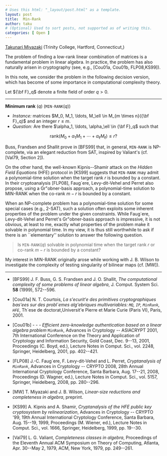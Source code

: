 ```yaml
---
# Uses this html: "_layout/post.html" as a template.
layout: post 
title:  Min-Rank
author: taku
# (Optional) Used to sort posts, not supported as of writing this.
categories: [ Open ]
---
```


[Takunari Miyazaki](takunari.miyazaki@trincoll.edu) (Trinity College, Hartford, Connecticut,)



The problem of finding a low-rank linear combination of matrices is a fundamental problem in linear algebra. In practice, the problem has also naturally arisen in cryptography (see, e.g., [Cou01a, Cou01b, FLP08,KS99]). 

In this note, we consider the problem in the following decision version, which has become of some importance in computational complexity theory.

Let ${\bf F}_q$ denote a finite field of order $q > 0$.

---
**Minimum rank** ($q$) (`MIN-RANK`($q$))
 - *Instance:* matrices $M_0, M_1, \ldots, M_\ell \in M_{m \times n}({\bf F}_q)$ and an integer $r \le m$.
 - *Question:* Are there $\alpha_1, \ldots, \alpha_\ell \in {\bf F}_q$ such that
 
 $$
\mathrm{rank}(M_0 + \alpha_1 M_1 + \cdots + \alpha_\ell M_\ell)\le r?
$$


Buss, Frandsen and Shallit prove in [BFS99] that, in general, `MIN-RANK` is NP-complete, via an elegant reduction from SAT, inspired by Valiant's (cf. [Val79, Section 2]).

On the other hand, the well-known Kipnis--Shamir attack on the *Hidden Field Equations* (HFE) protocol in [KS99] suggests that `MIN-RANK` may admit a polynomial-time solution when the target rank $r$ is bounded by a constant. In their cryptoanalysis [FLP08], Faug\`ere, Levy-dit-Vehel and Perret also propose, using a Gr\"obner-basis approach, a polynomial-time solution to MIN-RANK when the co-rank $m - r$ is bounded by a constant.

When an NP-complete problem has a polynomial-time solution for some special cases (e.g., 2-SAT), such a solution often exploits some inherent properties of the problem under the given constraints. While Faug\`ere, Levy-dit-Vehel and Perret's Gr\"obner-basis approach is impressive, it is not obvious, at least to me, exactly what properties of the problem make it solvable in polynomial time. In my view, it is thus still worthwhile to ask if there is an ``elementary'' solution to answer the following question.

> Is `MIN-RANK`($q$) solvable in polynomial time when the target rank $r$ or co-rank $m - r$ is bounded by a constant?

My interest in MIN-RANK originally arose while working with J. B. Wilson to investigate the complexity of testing singularity of bilinear maps (cf. [MW]).

---

 - [BFS99] J. F. Buss, G. S. Frandsen and J. O. Shallit, *The computational complexity of some problems of linear algebra*, J. Comput. System Sci. **58** (1999), 572--596.

 - [Cou01a] N. T. Courtois, *La s\'ecurit\'e des primitives cryptographiques bas\'ees sur des probl\`emes alg\'ebriques multivariables: `MQ`, `IP`, `MinRank`, `HFE`*, Th\`ese de doctorat,Universit\'e Pierre et Marie Curie (Paris VI), Paris, 2001.

 - [Cou01b] - - - *Efficient zero-knowledge authentication based on a linear algebra problem* `MinRank`, Advances in Cryptology -- ASIACRYPT 2001, 7th International Conference on the Theory and Application of Cryptology and Information Security, Gold Coast, Dec. 9--13, 2001, Proceedings (C. Boyd, ed.), Lecture Notes in Comput. Sci., vol. 2248, Springer, Heidelberg, 2001, pp. 402--421.

 - [FLP08] J.-C. Faug\`ere, F. Levy-dit-Vehel and L. Perret, *Cryptanalysis of `MinRank`*, Advances in Cryptology -- CRYPTO 2008, 28th Annual International Cryptology Conference, Santa Barbara, Aug. 17--21, 2008, Proceedings (D. Wagner, ed.), Lecture Notes in Comput. Sci., vol. 5157, Springer, Heidelberg, 2008, pp. 280--296.

 - [MW] T. Miyazaki and J. B. Wilson, *Linear-size reductions and completeness in algebra*, preprint.

 - [KS99]  A. Kipnis and A. Shamir, *Cryptanalysis of the HFE public key cryptosystem by relinearization*, Advances in Cryptology -- CRYPTO '99, 19th Annual International Cryptology Conference, Santa Barbara, Aug. 15--19, 1999, Proceedings (M. Wiener, ed.), Lecture Notes in Comput. Sci., vol. 1666, Springer, Heidelberg, 1999, pp. 19--30.

 - [Val79] L. G. Valiant, *Completeness classes in algebra*, Proceedings of the Eleventh Annual ACM Symposium on Theory of Computing, Atlanta, Apr. 30--May 2, 1979, ACM, New York, 1979, pp. 249--261.
